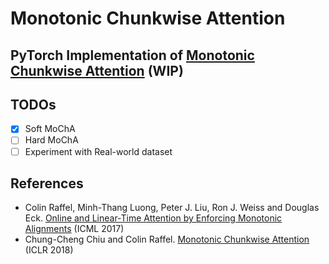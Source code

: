 # Monotonic Chunkwise Attention

## PyTorch Implementation of [Monotonic Chunkwise Attention](https://openreview.net/forum?id=Hko85plCW) (WIP)

## TODOs
- [x] Soft MoChA
- [ ] Hard MoChA
- [ ] Experiment with Real-world dataset

## References
- Colin Raffel, Minh-Thang Luong, Peter J. Liu, Ron J. Weiss and Douglas Eck. [Online and Linear-Time Attention by Enforcing Monotonic Alignments](http://arxiv.org/abs/1704.00784) (ICML 2017)
- Chung-Cheng Chiu and Colin Raffel. [Monotonic Chunkwise Attention](https://openreview.net/forum?id=Hko85plCW) (ICLR 2018)
